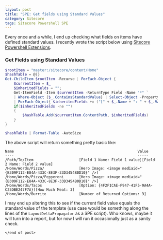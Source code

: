 ```yaml
---
layout: post
title: "SPE: Get fields using Standard Values"
category: Sitecore
tags: Sitecore Powershell SPE
---
```


Every once and a while, I end up checking what fields on items have defined standard values.  I recently wrote the script below using [Sitecore Powershell Extensions](https://marketplace.sitecore.net/en/Modules/Sitecore_PowerShell_console.aspx).

### Get Fields using Standard Values
```powershell
$rootItem = "master:/sitecore/content/Home"
$hashTable = @{} 
Get-ChildItem $rootItem -Recurse | ForEach-Object {
    $currentItem = $_
    $inheritedFields = "";
    Get-ItemField -Item $currentItem -ReturnType Field -Name "*" `
    | Where-Object {$_.ContainsStandardValue} | Select-Object -Property Name,Value `
    | ForEach-Object{ $inheritedFields += ("[" + $_.Name + ": " + $_.Value + "]")}
    if($inheritedFields -ne "")
    {
        $hashTable.Add($currentItem.ContentPath, $inheritedFields)
    }
}

$hashTable | Format-Table -AutoSize
```

The above script will return something pretty basic like: 

```
Name                                                         Value
----                                                         -----
/Path/To/Item                     [Field 1 Name: Field 1 value][Field 2 Name: Field 2 value]
/Home/Words/Pizza/                [Hero Image: <image mediaid="{B309F112-E84A-433C-8E3F-33D3454B0D10}" />]
/Home/Words/Pizza/Pepperoni       [Hero Image: <image mediaid="{B309F112-E84A-433C-8E3F-33D3454B0D10}" />]
/Home/Words/Tacos                 [Option: {4F2F1CAE-F947-41F5-9A4A-C25DBE247F7A}][How Much Meat: 3]
/Home/Words/Burrito               [Number of Returned Options: 3]
```

I may end up altering this to see if the current field value equals the standard value of the template (use case would be something along the lines of the `LayoutDeltaPropagator` as a SPE script).
Who knows, maybe it will turn into a report, but for now I will run it occasionally just as a sanity check.

`</end of post>`
